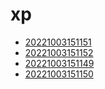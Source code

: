# xp
- [20221003151151](/zet/20221003151151/README.md)
- [20221003151152](/zet/20221003151152/README.md)
- [20221003151149](/zet/20221003151149/README.md)
- [20221003151150](/zet/20221003151150/README.md)

